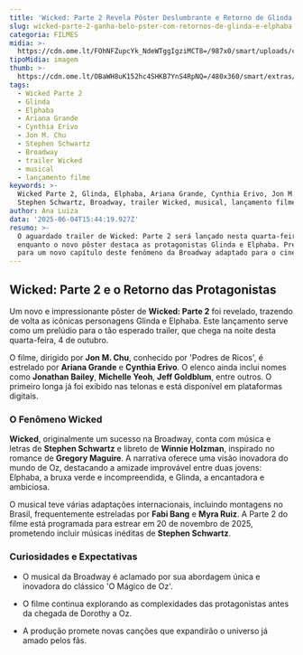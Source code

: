 ```yaml
---
title: 'Wicked: Parte 2 Revela Pôster Deslumbrante e Retorno de Glinda e Elphaba'
slug: wicked-parte-2-ganha-belo-pster-com-retornos-de-glinda-e-elphaba
categoria: FILMES
midia: >-
  https://cdn.ome.lt/FOhNFZupcYk_NdeWTggIgziMCT8=/987x0/smart/uploads/conteudo/fotos/OMELETE_CAPA_-_2025-06-04T120448.400.png
tipoMidia: imagem
thumb: >-
  https://cdn.ome.lt/OBaWH8uK152hc4SHKB7YnS4RpNQ=/480x360/smart/extras/conteudos/omelete_THUMB_-_2025-06-04T120458.996.png
tags:
  - Wicked Parte 2
  - Glinda
  - Elphaba
  - Ariana Grande
  - Cynthia Erivo
  - Jon M. Chu
  - Stephen Schwartz
  - Broadway
  - trailer Wicked
  - musical
  - lançamento filme
keywords: >-
  Wicked Parte 2, Glinda, Elphaba, Ariana Grande, Cynthia Erivo, Jon M. Chu,
  Stephen Schwartz, Broadway, trailer Wicked, musical, lançamento filme
author: Ana Luiza
data: '2025-06-04T15:44:19.927Z'
resumo: >-
  O aguardado trailer de Wicked: Parte 2 será lançado nesta quarta-feira (4),
  enquanto o novo pôster destaca as protagonistas Glinda e Elphaba. Prepare-se
  para um novo capítulo deste fenômeno da Broadway adaptado para o cinema.
---
```


## Wicked: Parte 2 e o Retorno das Protagonistas

<blockquote class="twitter-tweet"><a href="https://twitter.com/user/status/1930278696570560527"></a></blockquote>

Um novo e impressionante pôster de **Wicked: Parte 2** foi revelado, trazendo de volta as icônicas personagens Glinda e Elphaba. Este lançamento serve como um prelúdio para o tão esperado trailer, que chega na noite desta quarta-feira, 4 de outubro.

O filme, dirigido por **Jon M. Chu**, conhecido por 'Podres de Ricos', é estrelado por **Ariana Grande** e **Cynthia Erivo**. O elenco ainda inclui nomes como **Jonathan Bailey**, **Michelle Yeoh**, **Jeff Goldblum**, entre outros. O primeiro longa já foi exibido nas telonas e está disponível em plataformas digitais.

### O Fenômeno Wicked

**Wicked**, originalmente um sucesso na Broadway, conta com música e letras de **Stephen Schwartz** e libreto de **Winnie Holzman**, inspirado no romance de **Gregory Maguire**. A narrativa oferece uma visão inovadora do mundo de Oz, destacando a amizade improvável entre duas jovens: Elphaba, a bruxa verde e incompreendida, e Glinda, a encantadora e ambiciosa.

O musical teve várias adaptações internacionais, incluindo montagens no Brasil, frequentemente estreladas por **Fabi Bang** e **Myra Ruiz**. A Parte 2 do filme está programada para estrear em 20 de novembro de 2025, prometendo incluir músicas inéditas de **Stephen Schwartz**.

### Curiosidades e Expectativas

- O musical da Broadway é aclamado por sua abordagem única e inovadora do clássico 'O Mágico de Oz'.

- O filme continua explorando as complexidades das protagonistas antes da chegada de Dorothy a Oz.

- A produção promete novas canções que expandirão o universo já amado pelos fãs.
